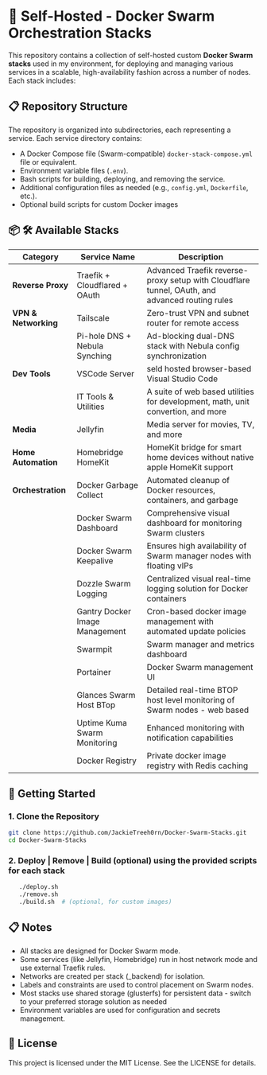 # 🐳 Self-Hosted - Docker Swarm Orchestration Stacks

This repository contains a collection of self-hosted custom **Docker Swarm stacks** used in my environment, for deploying and managing various services in a scalable, high-availability fashion across a number of nodes. Each stack includes:


## 📋 Repository Structure

The repository is organized into subdirectories, each representing a service. Each service directory contains:
- A Docker Compose file (Swarm-compatible) `docker-stack-compose.yml` file or equivalent.
- Environment variable files (`.env`).
- Bash scripts for building, deploying, and removing the service.
- Additional configuration files as needed (e.g., `config.yml`, `Dockerfile`, etc.).
- Optional build scripts for custom Docker images


## 📦 🛠️ Available Stacks

| **Category**             | **Service Name**                  | **Description**                                                                                       |
|--------------------------|-----------------------------------|-------------------------------------------------------------------------------------------------------|
| **Reverse Proxy**        | Traefik + Cloudflared + OAuth     | Advanced Traefik reverse-proxy setup with Cloudflare tunnel, OAuth, and advanced routing rules        |
| **VPN & Networking**     | Tailscale                         | Zero-trust VPN and subnet router for remote access                                                    |
|                          | Pi-hole DNS + Nebula Synching     | Ad-blocking dual-DNS stack with Nebula config synchronization                                         |
| **Dev Tools**            | VSCode Server                     | seld hosted browser-based Visual Studio Code                                                          |
|                          | IT Tools & Utilities              | A suite of web based utilities for development, math, unit convertion, and more                       |
| **Media**                | Jellyfin                          | Media server for movies, TV, and more                                                                 |
| **Home Automation**      | Homebridge HomeKit                | HomeKit bridge for smart home devices without native apple HomeKit support                            |
| **Orchestration**        | Docker Garbage Collect            | Automated cleanup of Docker resources, containers, and garbage                                        |
|                          | Docker Swarm Dashboard            | Comprehensive visual dashboard for monitoring Swarm clusters                                          |
|                          | Docker Swarm Keepalive            | Ensures high availability of Swarm manager nodes with floating vIPs                                   |
|                          | Dozzle Swarm Logging              | Centralized visual real-time logging solution for Docker containers                                   |
|                          | Gantry Docker Image Management    | Cron-based docker image management with automated update policies                                     |
|                          | Swarmpit                          | Swarm manager and metrics dashboard                                                                   |
|                          | Portainer                         | Docker Swarm management UI                                                                            |
|                          | Glances Swarm Host BTop           | Detailed real-time BTOP  host level monitoring of Swarm nodes - web based                             |
|                          | Uptime Kuma Swarm Monitoring      | Enhanced monitoring with notification capabilities                                                    |
|                          | Docker Registry                   | Private docker image registry with Redis caching                                                      |




## 🚀 Getting Started  

### 1. Clone the Repository

```bash
git clone https://github.com/JackieTreeh0rn/Docker-Swarm-Stacks.git
cd Docker-Swarm-Stacks
```


### 2. Deploy | Remove | Build (optional) using the provided scripts for each stack
```bash
   ./deploy.sh
   ./remove.sh
   ./build.sh  # (optional, for custom images)
   ```


## 📋 Notes

- All stacks are designed for Docker Swarm mode.
- Some services (like Jellyfin, Homebridge) run in host network mode and use external Traefik rules.
- Networks are created per stack (<stack>_backend) for isolation.
- Labels and constraints are used to control placement on Swarm nodes.
- Most stacks use shared storage (glusterfs) for persistent data - switch to your preferred storage solution as needed
- Environment variables are used for configuration and secrets management.    


## 📄 License
This project is licensed under the MIT License. See the LICENSE for details.